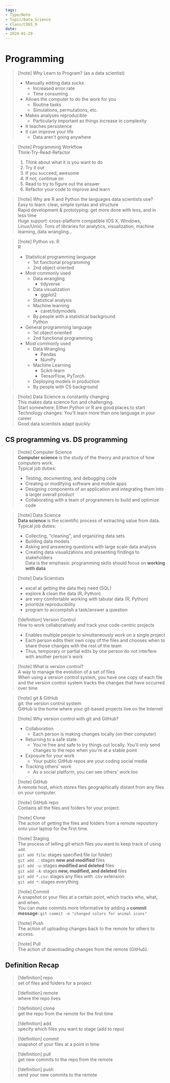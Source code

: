```yaml
---  
tags:  
- Type/Note  
- Topic/Data_Science  
- Class/COGS_9  
date:  
- 2024-01-29  
---  
```

  
# Programming  
  
> [!note] Why Learn to Program? (as a data scientist)  
> - Manually editing data sucks  
> 	- Increased error rate  
> 	- Time consuming  
> - Allows the computer to do the work for you  
> 	- Routine tasks  
> 	- Simulations, permutations, etc.  
> - Makes analyses reproducible  
> 	- Particularly important as things increase in complexity  
> - It teaches persistence  
> - It can improve your life  
> 	- Data aren't going anywhere  
  
> [!note] Programming Workflow  
> Think-Try-Read-Refactor  
> 1. Think about what it is you want to do  
> 2. Try it out  
> 	1. If you succeed, awesome  
> 	2. If not, continue on  
> 3. Read to try to figure out the answer  
> 4. Refactor your code to improve and learn  
  
> [!note] Why are R and Python the languages data scientists use?  
> Easy to learn: clear, simple syntax and structure  
> Rapid development & prototyping: get more done with less, and in less time  
> Huge support: cross-platform compatible (OS X, Windows, Linux/Unix). Tons of libraries for analytics, visualization, machine learning, data wrangling...  
  
> [!note] Python vs. R  
> R  
> - Statistical programming language  
> 	- 1st functional programming  
> 	- 2nd object oriented  
> - Most commonly used  
> 	- Data wrangling  
> 		- tidyverse  
> 	- Data visualization  
> 		- ggplot2  
> 	- Statistical analysis  
> 	- Machine learning  
> 		- caret/tidymodels  
> 	- By people with a statistical background  
> Python  
> - General programming language  
> 	- 1st object oriented  
> 	- 2nd functional programming  
> - Most commonly used  
> 	- Data Wrangling  
> 		- Pandas  
> 		- NumPy  
> 	- Machine Learning  
> 		- Scikit-learn  
> 		- TensorFlow, PyTorch  
> 	- Deploying models in production  
> 	- By people with CS background  
  
> [!note] Data Science is constantly changing  
> This makes data science fun and challenging.  
> Start somewhere: Either Python or R are good places to start  
> Technology changes: You'll learn more than one language in your career  
> Good data scientists adapt quickly  
  
## CS programming vs. DS programming  
  
> [!note] Computer Science  
> **Computer science** is the study of the theory and practice of how computers work.  
> Typical job duties:  
> - Testing, documenting, and debugging code  
> - Creating or modifying software and mobile apps  
> - Designing components of an application and integrating them into a larger overall product  
> - Collaborating with a team of programmers to build and optimize code  
  
> [!note] Data Science  
> **Data science** is the scientific process of extracting value from data.  
> Typical job duties:  
> - Collecting, "cleaning", and organizing data sets  
> - Building data models  
> - Asking and answering questions with large scale data analysis  
> - Creating data visualizations and presenting findings to stakeholders  
> Data is the emphasis: programming skills should focus on **working with data**  
  
> [!note] Data Scientists  
> - excel at getting the data they need (SQL)  
> - explore & clean the data (R, Python)  
> - are very comfortable working with tabular data (R, Python)  
> - prioritize reproducibility  
> - program to accomplish a task/answer a question  
  
> [!definition] Version Control  
> How to work collaboratively and track your code-centric projects  
> - Enables multiple people to simultaneously work on a single project  
> - Each person edits their own copy of the files and chooses when to share those changes with the rest of the team  
> - Thus, temporary or partial edits by one person do not interfere with another person's work  
  
> [!note] What is version control?  
> A way to manage the evolution of a set of files  
> When using a version control system, you have one copy of each file and the version control system tracks the changes that have occurred over time  
  
> [!note] git & GitHub  
> git: the version control system  
> GitHub is the home where your git-based projects live on the Internet  
  
> [!note] Why version control with git and GitHub?  
> - Collaboration  
> 	- Each person is making changes locally (on their computer)  
> - Returning to a safe state  
> 	- You're free and safe to try things out locally. You'll only send changes to the repo when you're at a stable point  
> - Exposure for your work  
> 	- Your public GitHub repos are your coding social media  
> - Tracking others' work  
> 	- As a social platform, you can see others' work too  
  
> [!note] GitHub  
> A remote host, which stores files geographically distant from any files on your computer.  
  
> [!note] GitHub repo  
> Contains all the files and folders for your project.  
  
> [!note] Clone  
> The action of getting the files and folders from a remote repository onto your laptop for the first time.  
  
> [!note] Staging  
> The process of telling git which files you want to keep track of using `add`.  
> `git add file`: stages specified file (or folder)  
> `git add .`: stages **new and modified** files  
> `git add -u`: stages **modified and deleted** files  
> `git add -A`: stages **new, modified, and deleted** files  
> `git add *.csv`: stages any files with .csv extension  
> `git add *`: stages everything  
  
> [!note] Commit  
> A snapshot or your files at a certain point, which tracks who, what, and when.  
> You can make commits more informative by adding a **commit message**: `git commit -m "changed colors for animal icons"`  
  
> [!note] Push  
> The action of uploading changes back to the remote for others to access.  
  
> [!note] Pull  
> The action of downloading changes from the remote (GitHub).  
  
## Definition Recap  
  
> [!definition] repo  
> set of files and folders for a project  
  
> [!definition] remote  
> where the repo lives  
  
> [!definition] clone  
> get the repo from the remote for the first time  
  
> [!definition] add  
> specify which files you want to stage (add to repo)  
  
> [!definition] commit  
> snapshot of your files at a point in time  
  
> [!definition] pull  
> get new commits to the repo from the remote  
  
> [!definition] push  
> send your new commits to the remote  
